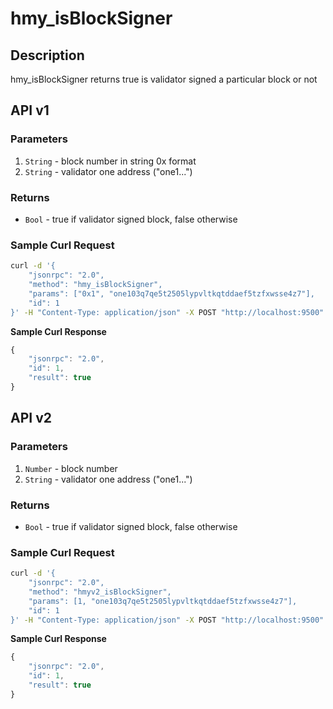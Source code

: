 # hmy\_isBlockSigner

## Description

hmy\_isBlockSigner returns true is validator signed a particular block or not

## API v1

### Parameters

1. `String` - block number in string 0x format
2. `String` - validator one address ("one1...")

### Returns

* `Bool` - true if validator signed block, false otherwise&#x20;

### Sample Curl Request

```bash
curl -d '{
    "jsonrpc": "2.0",
    "method": "hmy_isBlockSigner",
    "params": ["0x1", "one103q7qe5t2505lypvltkqtddaef5tzfxwsse4z7"],
    "id": 1
}' -H "Content-Type: application/json" -X POST "http://localhost:9500"
```

**Sample Curl Response**

```javascript
{
    "jsonrpc": "2.0",
    "id": 1,
    "result": true
}
```

## API v2

### Parameters

1. `Number` - block number
2. `String` - validator one address ("one1...")

### Returns

* `Bool` - true if validator signed block, false otherwise&#x20;

### Sample Curl Request

```bash
curl -d '{
    "jsonrpc": "2.0",
    "method": "hmyv2_isBlockSigner",
    "params": [1, "one103q7qe5t2505lypvltkqtddaef5tzfxwsse4z7"],
    "id": 1
}' -H "Content-Type: application/json" -X POST "http://localhost:9500"
```

**Sample Curl Response**

```javascript
{
    "jsonrpc": "2.0",
    "id": 1,
    "result": true
}
```
